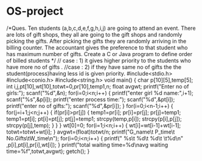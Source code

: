 # OS-project
/*Ques. Ten students (a,b,c,d,e,f,g,h,i,j) are going to attend an event.
There are lots of gift shops, they all are going to the gift shops and randomly picking the gifts.
After picking the gifts they are randomly arriving in the billing counter. 
The accountant gives the preference to that student who has maximum number of gifts. 
Create a C or Java program to define order of billed students */
 // case : 1) it gives higher priority to the students who have more no of gifts .
 //case : 2) if they have same no of gifts the the student(process)having less id is given priority.
#include<stdio.h>
#include<conio.h>
#include<string.h>
void main()
{
char p[10][5],temp[5];
int i,j,pt[10],wt[10],totwt=0,pr[10],temp1,n;
float avgwt;
printf("Enter no of girls:");
scanf("%d",&n);
for(i=0;i<n;i++)
{
printf("enter girl %d name:",i+1);
scanf("%s",&p[i]);
printf("enter process time:");
scanf("%d",&pt[i]);
printf("enter no of gifts:");
scanf("%d",&pr[i]);
}
for(i=0;i<n-1;i++)
{
for(j=i+1;j<n;j++)
{
if(pr[i]>pr[j])
{
temp1=pr[i];
pr[i]=pr[j];
pr[j]=temp1;
temp1=pt[i];
pt[i]=pt[j];
pt[j]=temp1;
strcpy(temp,p[i]);
strcpy(p[i],p[j]);
strcpy(p[j],temp);
}
}
}
wt[0]=0;
for(i=1;i<n;i++)
{
wt[i]=wt[i-1]+wt[i-1];
totwt=totwt+wt[i];
}
avgwt=(float)totwt/n;
printf("G_name\t P_time\t No.Gifts\tW_time\n");
for(i=0;i<n;i++)
{
printf(" %s\t %d\t %d\t \t%d\n" ,p[i],pt[i],pr[i],wt[i]);
}
printf("total waiting time=%d\navg waiting time=%f",totwt,avgwt);
getch();
}

